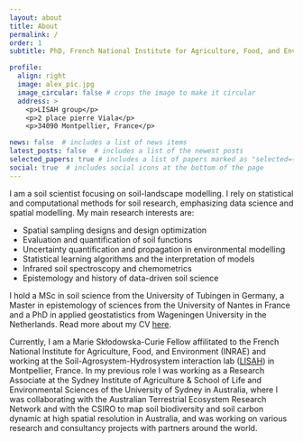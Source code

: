 ```yaml
---
layout: about
title: About
permalink: /
order: 1
subtitle: PhD, French National Institute for Agriculture, Food, and Environment

profile:
  align: right
  image: alex_pic.jpg
  image_circular: false # crops the image to make it circular
  address: >
    <p>LISAH group</p>
    <p>2 place pierre Viala</p>
    <p>34090 Montpellier, France</p>

news: false  # includes a list of news items
latest_posts: false  # includes a list of the newest posts
selected_papers: true # includes a list of papers marked as "selected={true}"
social: true  # includes social icons at the bottom of the page
---
```


I am a soil scientist focusing on soil-landscape modelling. I rely on statistical and computational methods for soil research, emphasizing data science and spatial modelling. My main research interests are: 
-  Spatial sampling designs and design optimization
-  Evaluation and quantification of soil functions
-  Uncertainty quantification and propagation in environmental modelling
-  Statistical learning algorithms and the interpretation of models
-  Infrared soil spectroscopy and chemometrics
-  Epistemology and history of data-driven soil science

I hold a MSc in soil science from the University of Tubingen in Germany, a Master in epistemology of sciences from the University of Nantes in France and a PhD in applied geostatistics from Wageningen University in the Netherlands. Read more about my CV <a href="https://alexandrewadoux.github.io/CV/">here</a>.  

Currently, I am a Marie Skłodowska-Curie Fellow affilitated to the French National Institute for Agriculture, Food, and Environment (INRAE) and working at the Soil-Agrosystem-Hydrosystem interaction lab (<a href="https://www.umr-lisah.fr/?q=en">LISAH</a>) in Montpellier, France. In my previous role I was working as a Research Associate at the Sydney Institute of Agriculture & School of Life and Environmental Sciences of the University of Sydney in Australia, where I was collaborating with the Australian Terrestrial Ecosystem Research Network and with the CSIRO to map soil biodiversity and soil carbon dynamic at high spatial resolution in Australia, and was working on various research and consultancy projects with partners around the world.
